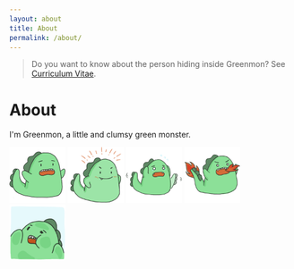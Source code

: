 ```yaml
---
layout: about
title: About
permalink: /about/
---
```


> Do you want to know about the person hiding inside Greenmon?
> See [Curriculum Vitae](/assets/Curriculum_Vitae_221023.pdf).

# About

I'm Greenmon, a little and clumsy green monster.


<img src="/assets/images/Greenmon-1.png" alt="" width="100" height="100">
<img src="/assets/images/Greenmon-2.png" alt="" width="100" height="100">
<img src="/assets/images/Greenmon-3.png" alt="" width="100" height="100">
<img src="/assets/images/Greenmon-4.png" alt="" width="100" height="100">
<img src="/assets/images/Greenmon-5.png" alt="" width="100" height="100">